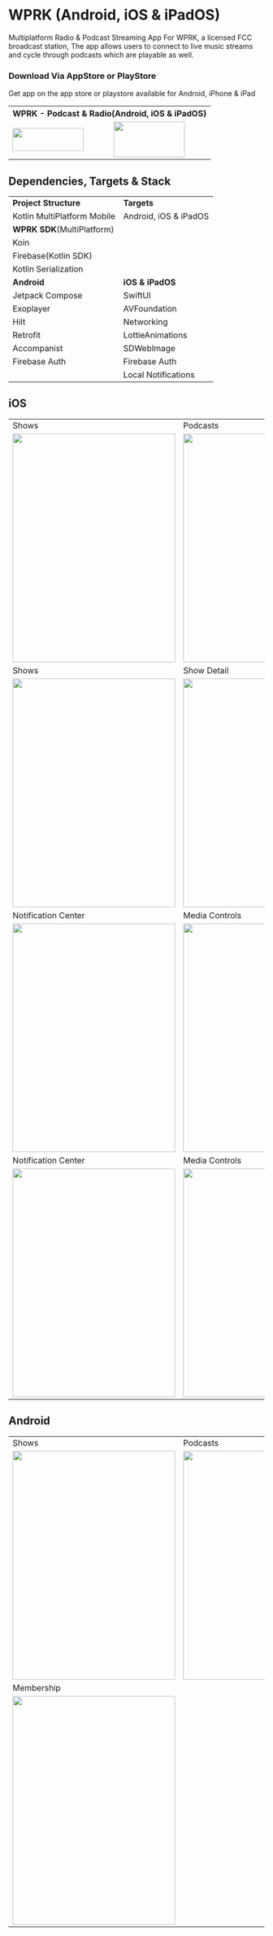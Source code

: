 # WPRK (Android, iOS & iPadOS)
Multiplatform Radio &amp; Podcast Streaming App For WPRK, a licensed FCC broadcast station,
The app allows users to connect to live music streams and cycle through
podcasts which are playable as well. 

### Download Via AppStore or PlayStore
Get app on the app store or playstore available for Android, iPhone & iPad
<table>
  <tr>
    <th colspan="2"> <b>WPRK - Podcast & Radio(Android, iOS & iPadOS)</b> </th>
    
  </tr>
  <tr>   
     <td> <a href="https://apps.apple.com/us/app/wprk/id1588434109"  target="_blank" rel="noopener noreferrer"><img src="https://user-images.githubusercontent.com/49708426/137259580-5fbacaac-7fd3-4946-9412-7f1447e19075.png" width=140 height=45></a></td>
    <td><a href="https://play.google.com/store/apps/details?id=com.muse.wprk"  target="_blank" rel="noopener noreferrer"><img src="https://user-images.githubusercontent.com/49708426/152633576-d28488c9-68e1-4d5e-9922-b502e74d5c00.png"  width=140 height=70></a></td>
  </tr>
</table>

## Dependencies, Targets & Stack 

<table>
    <tr>
    <td><b>Project Structure</b></td>
    <td><b>Targets</b></td>
  </tr>
  <tr>
    <td>Kotlin MultiPlatform Mobile</td>
    <td>Android, iOS & iPadOS </td>
  </tr>
    <tr>
    <td><b>WPRK SDK</b>(MultiPlatform)</td>
    <td> </td>
  </tr>
 <tr>
    <td>Koin</td>
    <td> </td>
  </tr>
  <tr>
    <td>Firebase(Kotlin SDK)</td>
    <td> </td>
  </tr>
  <tr>
    <td>Kotlin Serialization </td>
    <td> </td>
  </tr>
  <tr>
    <td><b>Android</b></td>
    <td><b>iOS & iPadOS</b></td>
  </tr>
   <tr>
    <td>Jetpack Compose</td>
     <td>SwiftUI</td>
  </tr>
    <tr>
    <td>Exoplayer</td>
     <td>AVFoundation</td>
  </tr>
  <tr>
    <td>Hilt</td>
     <td>Networking</td>
  </tr>
   <tr>
    <td>Retrofit</td>
     <td>LottieAnimations</td>
  </tr>
     <tr>
    <td>Accompanist</td>
     <td>SDWebImage</td>
  </tr>
  </tr>
     <tr>
    <td>Firebase Auth</td>
     <td>Firebase Auth</td>
  </tr>
  <tr>
    <td> </td>
     <td>Local Notifications</td>
  </tr>
  </table>
  
   ## iOS
 
<table>
  <tr>
    <td>Shows</td>
     <td>Podcasts</td>
     <td>Podcast Detail</td>
  </tr>
  <tr>
    <td><img src="https://user-images.githubusercontent.com/49708426/141029606-5a82154c-24d8-47dd-9b1c-be5ef36d4350.PNG" width=320 height=450></td>
    <td><img src="https://user-images.githubusercontent.com/49708426/141029832-c4c07611-d276-45d4-92bf-a231edf1d032.PNG" width=320 height=450></td>
    <td><img src="https://user-images.githubusercontent.com/49708426/141029908-6297cde3-62c7-47c7-8dea-30f22d2df7d8.PNG" width=320 height=450></td>
   
  </tr>
 <tr>
      <td>Shows</td>
       <td>Show Detail</td>
         <td>Memebership</td>


</td>
 <tr>
     <td><img src="https://user-images.githubusercontent.com/49708426/141028942-d7ec959e-a878-4776-afe0-2cf4b921ed7c.PNG" width=320 height=450></td>
     <td><img src="https://user-images.githubusercontent.com/49708426/141029142-2f8cc2bb-1aa3-4835-8ec3-a12fa70b49d4.PNG" width=320 height=450></td>
   <td><img src="https://user-images.githubusercontent.com/49708426/141030013-a9940049-b46d-418b-af37-4de521774b67.PNG" width=320 height=450></td>


 </tr>
   <tr>
     <td>Notification Center</td>
     <td>Media Controls</td>
       <td>No Internet Access </td>
  </tr>
   <tr>
    <td><img src="https://user-images.githubusercontent.com/49708426/141029288-d09b00c5-d1c6-4e4e-992f-99b10329c5c2.PNG" width=320 height=450></td>
    <td><img src="https://user-images.githubusercontent.com/49708426/161981590-161a84df-c1bb-4cda-9ca5-ccafe83fe309.PNG" width=320 height=450></td>
       <td><img src="https://user-images.githubusercontent.com/49708426/141029336-904407e2-ef09-4d8c-be10-9438d2645e69.jpeg" width=320 height=450> </td>
  </tr>
 <tr>
     <td>Notification Center</td>
     <td>Media Controls</td>
       <td></td>
  </tr>
   <tr>
    <td><img src="https://user-images.githubusercontent.com/49708426/161982954-ac07a417-587b-41ef-8210-34c39ec79007.PNG" width=320 height=450></td>
    <td><img src="https://user-images.githubusercontent.com/49708426/161983218-4479aa70-8795-49a4-9da9-898844ca1284.PNG" width=320 height=450></td>
       <td> </td>
  </tr>
</table>

  ## Android

<table>
  <tr>
    <td>Shows</td>
     <td>Podcasts</td>
     <td>Podcast Detail</td>
  </tr>
  <tr>
    <td><img src="https://user-images.githubusercontent.com/49708426/149205832-bd0d67f2-bb27-49b0-92b6-9ea2b15313f1.JPG" width=320 height=450></td>
    <td><img src="https://user-images.githubusercontent.com/49708426/149205934-289ba6d7-a516-4e34-99a2-15815032a22a.JPG" width=320 height=450</td>
    <td><img src="https://user-images.githubusercontent.com/49708426/149206195-0b2bb1a6-dade-4d9d-87f4-1c74385474c3.JPG" width=320 height=450</td>
  </tr>
  <tr>
     <td>Membership</td>
     <td> </td>
     <td> </td>

  </tr>
  <tr>
    <td><img src="https://user-images.githubusercontent.com/49708426/149206338-ed8162c4-0217-4fc2-824c-303fc54e3199.JPG" width=320 height=450></td>
     <td> </td>
     <td> </td>

  </tr>
</table>


